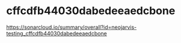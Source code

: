 # cffcdfb44030dabedeeaedcbone
https://sonarcloud.io/summary/overall?id=neojarvis-testing_cffcdfb44030dabedeeaedcbone
